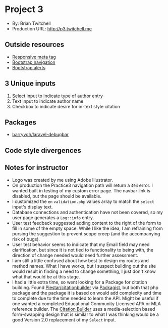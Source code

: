 # Project 3
+ By: Brian Twitchell
+ Production URL: <http://p3.twitchell.me>

## Outside resources
* [Responsive meta tag](https://getbootstrap.com/docs/4.3/getting-started/introduction/)
* [Bootstrap navigation](https://getbootstrap.com/docs/4.3/components/navbar/)
* [Bootstrap alerts](https://getbootstrap.com/docs/4.3/components/alerts/)

## 3 Unique inputs
1. Select input to indicate type of author entry
2. Text input to indicate author name
3. Checkbox to indicate desire for in-text style citation

## Packages
* [barryvdh/laravel-debugbar](https://github.com/barryvdh/laravel-debugbar)

## Code style divergences

## Notes for instructor
* Logo was created by me using Adobe Illustrator.
* On production the Practice3 navigation path will return a `404` error. I wanted built in testing of my custom error page. The navbar link is disabled, but the page should be available.
* I customized the `en` `validation.php` values array to match the `select` input's display text.
* Database connections and authentication have not been covered, so my user page generates a `Log::info` entry.
* User test feedback suggested adding content to the right of the form to fill in some of the empty space. While I like the idea, I am refraining from pursing the suggestion to prevent scope creep (and the accompanying risk of bugs).
* User test behavior seems to indicate that my Email field may need clarification, but since it is not tied to functionality to being with, the direction of change needed would need further assessment.
* I am still a little confused about how best to design my routes and method names. What I have works, but I suspect building out the site would result in finding a need to change something, I just don't know what that would be at this stage.
* I had a little extra time, so went looking for a Package for citation building. Found [Piestar/citationbuilder](https://github.com/Piestar/citationbuilder) via [Packagist](https://packagist.org/), but both that php package and the package it is based on would add complexity and time to complete due to the time needed to learn the API. Might be useful if one wanted a completed Educational Community Licensed APA or MLA reference builder. The [Citation Builder](https://github.com/phpforfree/citationbuilder/) uses a media-selection based form-swapping design that is similar to what I was thinking would be a good Version 2.0 replacement of my `Select` input.